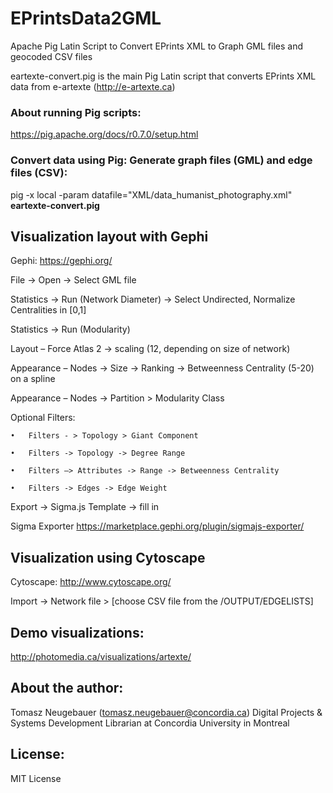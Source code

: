 # EPrintsData2GML

Apache Pig Latin Script to Convert EPrints XML to Graph GML files and geocoded CSV files

eartexte-convert.pig is the main Pig Latin script that converts EPrints XML data from e-artexte (http://e-artexte.ca) 

### About running Pig scripts:
  https://pig.apache.org/docs/r0.7.0/setup.html

### Convert data using Pig: Generate graph files (GML) and edge files (CSV):
  pig -x local -param datafile="XML/data_humanist_photography.xml" **eartexte-convert.pig**


## Visualization layout with Gephi 

  Gephi: https://gephi.org/

  File -> Open -> Select GML file

  Statistics -> Run (Network Diameter) -> Select Undirected, Normalize Centralities in [0,1]

  Statistics  -> Run (Modularity)

  Layout – Force Atlas 2 -> scaling (12, depending on size of network)

  Appearance – Nodes -> Size -> Ranking -> Betweenness Centrality (5-20) on a spline

  Appearance – Nodes -> Partition > Modularity Class

  Optional Filters: 

    •	Filters - > Topology > Giant Component

    •	Filters -> Topology -> Degree Range

    •	Filters –> Attributes -> Range -> Betweenness Centrality

    •	Filters -> Edges -> Edge Weight

  Export -> Sigma.js Template -> fill in 

  Sigma Exporter https://marketplace.gephi.org/plugin/sigmajs-exporter/ 

## Visualization using Cytoscape
  
  Cytoscape: http://www.cytoscape.org/

  Import -> Network file > [choose CSV file from the /OUTPUT/EDGELISTS]
  
## Demo visualizations:

   http://photomedia.ca/visualizations/artexte/
  
## About the author:

  Tomasz Neugebauer (tomasz.neugebauer@concordia.ca) 
  Digital Projects & Systems Development Librarian at Concordia University in Montreal

## License:

  MIT License
